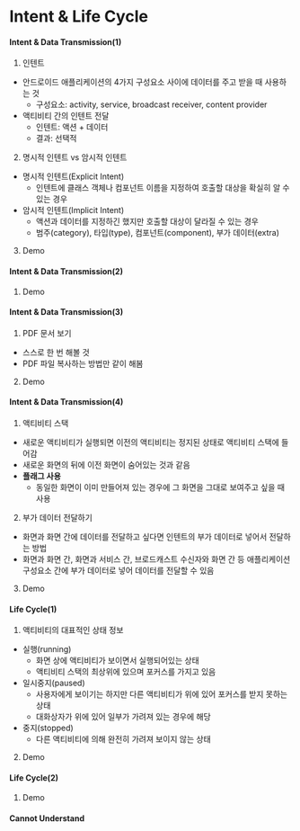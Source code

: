 # Intent & Life Cycle

#### Intent & Data Transmission(1)
1. 인텐트
  - 안드로이드 애플리케이션의 4가지 구성요소 사이에 데이터를 주고 받을 때 사용하는 것
    + 구성요소: activity, service, broadcast receiver, content provider
  - 액티비티 간의 인텐트 전달
    + 인텐트: 액션 + 데이터
    + 결과: 선택적
2. 명시적 인텐트 vs 암시적 인텐트
  - 명시적 인텐트(Explicit Intent)
    + 인텐트에 클래스 객체나 컴포넌트 이름을 지정하여 호출할 대상을 확실히 알 수 있는 경우
  - 암시적 인텐트(Implicit Intent)
    + 액션과 데이터를 지정하긴 했지만 호출할 대상이 달라질 수 있는 경우
    + 범주(category), 타입(type), 컴포넌트(component), 부가 데이터(extra)
3. Demo

#### Intent & Data Transmission(2)
1. Demo

#### Intent & Data Transmission(3)
1. PDF 문서 보기
  - 스스로 한 번 해볼 것
  - PDF 파일 복사하는 방법만 같이 해봄
2. Demo

#### Intent & Data Transmission(4)
1. 액티비티 스택
  - 새로운 액티비티가 실행되면 이전의 액티비티는 정지된 상태로 액티비티 스택에 들어감
  - 새로운 화면의 뒤에 이전 화면이 숨어있는 것과 같음
  - **플래그 사용**
    + 동일한 화면이 이미 만들어져 있는 경우에 그 화면을 그대로 보여주고 싶을 때 사용
2. 부가 데이터 전달하기
  - 화면과 화면 간에 데이터를 전달하고 싶다면 인텐트의 부가 데이터로 넣어서 전달하는 방법
  - 화면과 화면 간, 화면과 서비스 간, 브로드캐스트 수신자와 화면 간 등 애플리케이션 구성요소 간에 부가 데이터로 넣어 데이터를 전달할 수 있음
3. Demo

#### Life Cycle(1)
1. 액티비티의 대표적인 상태 정보
  - 실행(running)
    + 화면 상에 액티비티가 보이면서 실행되어있는 상태
    + 액티비티 스택의 최상위에 있으며 포커스를 가지고 있음
  - 일시중지(paused)
    + 사용자에게 보이기는 하지만 다른 액티비티가 위에 있어 포커스를 받지 못하는 상태
    + 대화상자가 위에 있어 일부가 가려져 있는 경우에 해당
  - 중지(stopped)
    + 다른 액티비티에 의해 완전히 가려져 보이지 않는 상태
2. Demo

#### Life Cycle(2)
1. Demo

#### Cannot Understand
